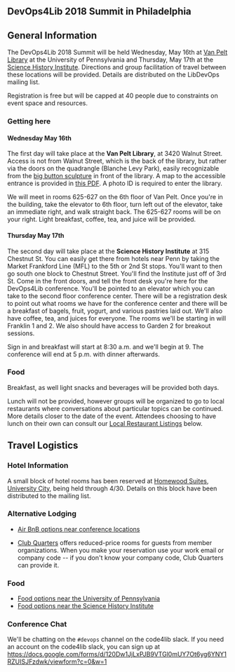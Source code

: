 ## DevOps4Lib 2018 Summit in Philadelphia

## General Information
The  DevOps4Lib 2018 Summit will be held Wednesday, May 16th at [Van Pelt Library](http://www.library.upenn.edu/about/access/vanpelt) at the University of Pennsylvania and Thursday, May 17th at the [Science History Institute](https://www.sciencehistory.org/visit). Directions and group facilitation of travel between these locations will be provided.    Details are distributed on the LibDevOps mailing list.

Registration is free but will be capped at 40 people due to constraints on event space and resources.

### Getting here
#### Wednesday May 16th
The first day will take place at the **Van Pelt Library**, at 3420 Walnut Street. Access is not from Walnut Street, which is the back of the library, but rather via the doors on the quadrangle (Blanche Levy Park), easily recognizable from the [big button sculpture](http://hdl.library.upenn.edu/1017/82076) in front of the library. A map to the accessible entrance is provided in [this PDF](http://www.facilities.upenn.edu/sites/default/files/pennaccess/PA0580L-VanPeltLibrary.pdf).  A photo ID is required to enter the library.

We will meet in rooms 625-627 on the 6th floor of Van Pelt. Once you're in the building, take the elevator to 6th floor, turn left out of the elevator, take an immediate right, and walk straight back. The 625-627 rooms will be on your right. Light breakfast, coffee, tea, and juice will be provided.

#### Thursday May 17th
The second day will take place at the **Science History Institute** at 315 Chestnut St. You can easily get there from hotels near Penn by taking the Market Frankford Line (MFL) to the 5th or 2nd St stops. You'll want to then go south one block to Chestnut Street. You'll find the Institute just off of 3rd St. Come in the front doors, and tell the front desk you're here for the DevOps4Lib conference. You'll be pointed to an elevator which you can take to the second floor conference center. There will be a registration desk to point out what rooms we have for the conference center and there will be a breakfast of bagels, fruit, yogurt, and various pastries laid out. We'll also have coffee, tea, and juices for everyone. The rooms we'll be starting in will Franklin 1 and 2. We also should have access to Garden 2 for breakout sessions.

Sign in and breakfast will start at 8:30 a.m. and we'll begin at 9. The conference will end at 5 p.m. with dinner afterwards.


### Food
Breakfast, as well light snacks and beverages will be provided both days.

Lunch will not be provided, however groups will be organized to go to local restaurants where conversations about particular topics can be continued. More details closer to the date of the event. Attendees choosing to have lunch on their own can consult our [Local Restaurant Listings](#food) below.


## Travel Logistics

### Hotel Information

A small block of hotel rooms has been reserved at [Homewood Suites, University City](http://homewoodsuites3.hilton.com/en/hotels/pennsylvania/homewood-suites-by-hilton-university-city-philadelphia-pa-PHLUPHW/index.html), being held through 4/30.  Details on this block have been distributed to the mailing list.

### Alternative Lodging
* [Air BnB options near conference locations ](https://www.airbnb.com/s/Philadelphia--PA/homes?refinement_paths%5B%5D=%2Fhomes&checkin=2018-05-15&checkout=2018-05-17&adults=1&children=0&infants=0&guests=2&source=mc_search_bar&allow_override%5B%5D=&room_types%5B%5D=Entire%20home%2Fapt&neighborhood_ids%5B%5D=3082&neighborhood_ids%5B%5D=3083&neighborhood_ids%5B%5D=3087&neighborhood_ids%5B%5D=3086&neighborhood_ids%5B%5D=3085&neighborhood_ids%5B%5D=3281&neighborhood_ids%5B%5D=3100&neighborhood_ids%5B%5D=3108&neighborhood_ids%5B%5D=3106&neighborhood_ids%5B%5D=3233&neighborhood_ids%5B%5D=3101&neighborhood_ids%5B%5D=3099&ne_lat=39.97865739243509&ne_lng=-75.13342201481254&sw_lat=39.932557936142445&sw_lng=-75.18603622684867&search_by_map=true&zoom=14&s_tag=4uYFDiQd)

* [Club Quarters](https://clubquartershotels.com/locations/club-quarters-hotel-philadelphia) offers reduced-price rooms for guests from member organizations. When you make your reservation use your work email or company code -- if you don't know your company code, Club Quarters can provide it.

### Food
* [Food options near the University of Pennsylvania](https://docs.google.com/document/d/1QyyvyatlOMOd3BnwAUjPGuJiVvfNp2kk1cp5Y7UvtoY/edit)
* [Food options near the Science History Institute](https://docs.google.com/document/d/1hObT90V35i37foseLUgJmLEua4r6KqbBY1fCNnFyf4w/edit?usp=sharing)

### Conference Chat

We'll be chatting on the `#devops` channel on the code4lib slack. If you need an account on the code4lib slack, you can sign up
at https://docs.google.com/forms/d/120Dw1JjLxPJB9VTGl0mUY7Ot6yg6YNY1RZUISJFzdwk/viewform?c=0&w=1
